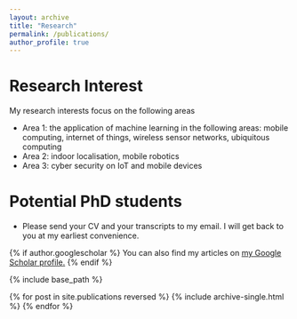 ```yaml
---
layout: archive
title: "Research"
permalink: /publications/
author_profile: true
---
```

Research Interest
======
My research interests focus on the following areas
* Area 1: the application of machine learning in the following areas: mobile computing, internet of things, wireless sensor networks, ubiquitous computing
* Area 2: indoor localisation, mobile robotics
* Area 3: cyber security on IoT and mobile devices

Potential PhD students
======
* Please send your CV and your transcripts to my email. I will get back to you at my earliest convenience. 

{% if author.googlescholar %}
  You can also find my articles on <u><a href="{{author.googlescholar}}">my Google Scholar profile</a>.</u>
{% endif %}

{% include base_path %}

{% for post in site.publications reversed %}
  {% include archive-single.html %}
{% endfor %}


